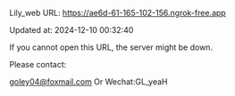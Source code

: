 Lily_web URL: https://ae6d-61-165-102-156.ngrok-free.app

Updated at: 2024-12-10 00:32:40

If you cannot open this URL, the server might be down.

Please contact: 

goley04@foxmail.com Or Wechat:GL_yeaH